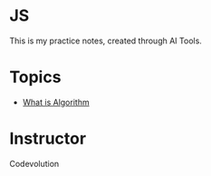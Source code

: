 # JS

This is my practice notes, created through AI Tools.


# Topics
- [What is Algorithm](https://github.com/Aakash-Tamboli/All-about-DSA/blob/master/js/What-is-Alogrithm.md)


# Instructor
Codevolution
